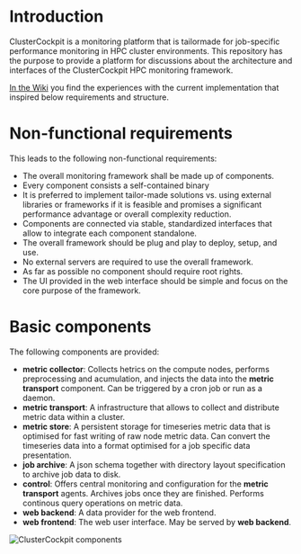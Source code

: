 # Introduction

ClusterCockpit is a monitoring platform that is tailormade for job-specific performance monitoring in HPC cluster environments.
This repository has the purpose to provide a platform for discussions about the architecture and interfaces of the ClusterCockpit HPC monitoring framework.

[In the Wiki](https://github.com/ClusterCockpit/cc-architecture/wiki/Learning-from-experience) you find the experiences with the current implementation that inspired below requirements and structure.

# Non-functional requirements

This leads to the following non-functional requirements:
* The overall monitoring framework shall be made up of components.
* Every component consists a self-contained binary
* It is preferred to implement tailor-made solutions vs. using external libraries or frameworks if it is feasible and promises a significant performance advantage or overall complexity reduction.
* Components are connected via stable, standardized interfaces that allow to integrate each component standalone.
* The overall framework should be plug and play to deploy, setup, and use.
* No external servers are required to use the overall framework.
* As far as possible no component should require root rights.
* The UI provided in the web interface should be simple and focus on the core purpose of the framework.

# Basic components

The following components are provided:
* **metric collector**: Collects hetrics on the compute nodes, performs preprocessing and acumulation, and injects the data into the **metric transport** component. Can be triggered by a cron job or run as a daemon.
* **metric transport**: A infrastructure that allows to collect and distribute metric data within a cluster.
* **metric store**: A persistent storage for timeseries metric data that is optimised for fast writing of raw node metric data. Can convert the timeseries data into a format optimised for a job specific data presentation.
* **job archive**: A json schema together with directory layout specification to archive job data to disk.
* **control**: Offers central monitoring and configuration for the **metric transport** agents. Archives jobs once they are finished. Performs continous query operations on metric data.
* **web backend**: A data provider for the web frontend.
* **web frontend**: The web user interface. May be served by **web backend**.

![ClusterCockpit components](https://user-images.githubusercontent.com/11572749/98929802-00d07a80-24dc-11eb-8fda-f6d6f22bac70.png)
